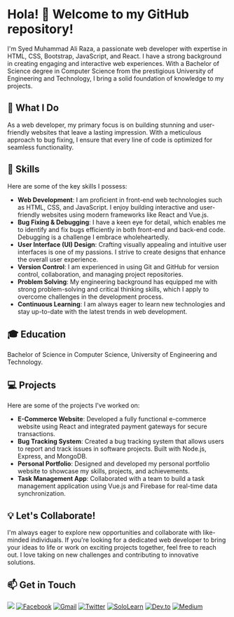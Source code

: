 # Hola! 👋 Welcome to my GitHub repository!
I'm Syed Muhammad Ali Raza, a passionate web developer with expertise in HTML, CSS, Bootstrap, JavaScript, and React. I have a strong background in creating engaging and interactive web experiences. With a Bachelor of Science degree in Computer Science from the prestigious University of Engineering and Technology, I bring a solid foundation of knowledge to my projects.

## 🚀 What I Do
As a web developer, my primary focus is on building stunning and user-friendly websites that leave a lasting impression. With a meticulous approach to bug fixing, I ensure that every line of code is optimized for seamless functionality.

## 💼 Skills

Here are some of the key skills I possess:

- **Web Development**: I am proficient in front-end web technologies such as HTML, CSS, and JavaScript. I enjoy building interactive and user-friendly websites using modern frameworks like React and Vue.js.
- **Bug Fixing & Debugging**: I have a keen eye for detail, which enables me to identify and fix bugs efficiently in both front-end and back-end code. Debugging is a challenge I embrace wholeheartedly.
- **User Interface (UI) Design**: Crafting visually appealing and intuitive user interfaces is one of my passions. I strive to create designs that enhance the overall user experience.
- **Version Control**: I am experienced in using Git and GitHub for version control, collaboration, and managing project repositories.
- **Problem Solving**: My engineering background has equipped me with strong problem-solving and critical thinking skills, which I apply to overcome challenges in the development process.
- **Continuous Learning**: I am always eager to learn new technologies and stay up-to-date with the latest trends in web development.

## 🎓 Education
Bachelor of Science in Computer Science, University of Engineering and Technology.

## 💻 Projects

Here are some of the projects I've worked on:

- **E-Commerce Website**: Developed a fully functional e-commerce website using React and integrated payment gateways for secure transactions.
- **Bug Tracking System**: Created a bug tracking system that allows users to report and track issues in software projects. Built with Node.js, Express, and MongoDB.
- **Personal Portfolio**: Designed and developed my personal portfolio website to showcase my skills, projects, and achievements.
- **Task Management App**: Collaborated with a team to build a task management application using Vue.js and Firebase for real-time data synchronization.


## 💡 Let's Collaborate!
I'm always eager to explore new opportunities and collaborate with like-minded individuals. If you're looking for a dedicated web developer to bring your ideas to life or work on exciting projects together, feel free to reach out. I love taking on new challenges and contributing to innovative solutions.

## 📫 Get in Touch


[![](https://img.shields.io/badge/-LinkedIn-0077B5?logo=linkedin&logoColor=white&style=for-the-badge)](https://pk.linkedin.com/in/syed-muhammad-ali-raza-9b6215146)
[![Facebook](https://img.shields.io/badge/-Facebook-1877F2?logo=facebook&logoColor=white&style=for-the-badge)](https://www.facebook.com/syedmuhammadalirazaa)
[![Gmail](https://img.shields.io/badge/-Gmail-D14836?logo=gmail&logoColor=white&style=for-the-badge)](mailto:smaliraza412@gmail.com)
[![Twitter](https://img.shields.io/badge/-Twitter-1DA1F2?logo=twitter&logoColor=white&style=for-the-badge)](https://twitter.com/syed_m_aliraza)
[![SoloLearn](https://img.shields.io/badge/-SoloLearn-FF6B00?logo=sololearn&logoColor=white&style=for-the-badge)](https://www.sololearn.com/profile/8955049)
[![Dev.to](https://img.shields.io/badge/-Dev.to-0A0A0A?logo=dev.to&logoColor=white&style=for-the-badge)](https://dev.to/syedmuhammadaliraza)
[![Medium](https://img.shields.io/badge/-Academia.edu-8C4B4E?logo=academia.edu&logoColor=white&style=for-the-badge)](https://uet.academia.edu/SyedMuhammadAliRaza)


